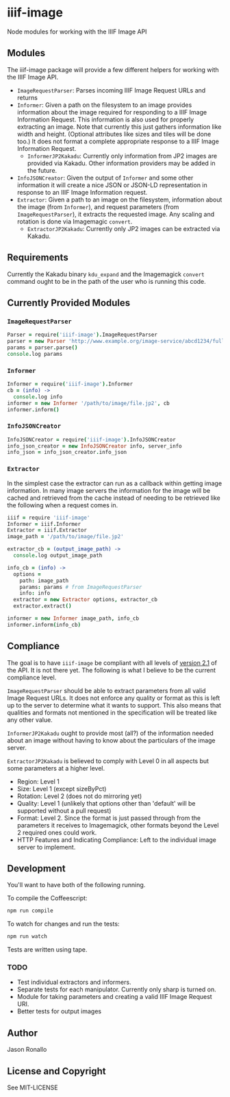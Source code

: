 # iiif-image

Node modules for working with the IIIF Image API

## Modules

The iiif-image package will provide a few different helpers for working with the IIIF Image API.

- `ImageRequestParser`: Parses incoming IIIF Image Request URLs and returns
- `Informer`: Given a path on the filesystem to an image provides information about the image required for responding to a IIIF Image Information Request. This information is also used for properly extracting an image. Note that currently this just gathers information like width and height. (Optional attributes like sizes and tiles will be done too.) It does not format a complete appropriate response to a IIIF Image Information Request.
  - `InformerJP2Kakadu`: Currently only information from JP2 images are provided via Kakadu. Other information providers may be added in the future.
- `InfoJSONCreator`: Given the output of `Informer` and some other information it will create a nice JSON or JSON-LD representation in response to an IIIF Image Information request.
- `Extractor`: Given a path to an image on the filesystem, information about the image (from `Informer`), and request parameters (from `ImageRequestParser`), it extracts the requested image. Any scaling and rotation is done via Imagemagic `convert`.
  - `ExtractorJP2Kakadu`: Currently only JP2 images can be extracted via Kakadu.

## Requirements

Currently the Kakadu binary `kdu_expand` and the Imagemagick `convert` command ought to be in the path of the user who is running this code.

## Currently Provided Modules

### `ImageRequestParser`

```coffee
Parser = require('iiif-image').ImageRequestParser
parser = new Parser 'http://www.example.org/image-service/abcd1234/full/full/0/default.jpg'
params = parser.parse()
console.log params
```

### `Informer`

```coffee
Informer = require('iiif-image').Informer
cb = (info) ->
  console.log info
informer = new Informer '/path/to/image/file.jp2', cb
informer.inform()
```

### `InfoJSONCreator`

```coffee
InfoJSONCreator = require('iiif-image').InfoJSONCreator
info_json_creator = new InfoJSONCreator info, server_info
info_json = info_json_creator.info_json
```

### `Extractor`

In the simplest case the extractor can run as a callback within getting image information. In many image servers the information for the image will be cached and retrieved from the cache instead of needing to be retrieved like the following when a request comes in.

```coffee
iiif = require 'iiif-image'
Informer = iiif.Informer
Extractor = iiif.Extractor
image_path = '/path/to/image/file.jp2'

extractor_cb = (output_image_path) ->
  console.log output_image_path

info_cb = (info) ->
  options =
    path: image_path
    params: params # from ImageRequestParser
    info: info
  extractor = new Extractor options, extractor_cb
  extractor.extract()

informer = new Informer image_path, info_cb
informer.inform(info_cb)  
```

## Compliance

The goal is to have `iiif-image` be compliant with all levels of [version 2.1](http://iiif.io/api/image/2.1/compliance/) of the API. It is not there yet. The following is what I believe to be the current compliance level.

`ImageRequestParser` should be able to extract parameters from all valid Image Request URLs. It does not enforce any quality or format as this is left up to the server to determine what it wants to support. This also means that qualities and formats not mentioned in the specification will be treated like any other value.

`InformerJP2Kakadu` ought to provide most (all?) of the information needed about an image without having to know about the particulars of the image server.

`ExtractorJP2Kakadu` is believed to comply with Level 0 in all aspects but some parameters at a higher level.

- Region: Level 1
- Size: Level 1 (except sizeByPct)
- Rotation: Level 2 (does not do mirroring yet)
- Quality: Level 1 (unlikely that options other than 'default' will be supported without a pull request)
- Format: Level 2. Since the format is just passed through from the parameters it receives to Imagemagick, other formats beyond the Level 2 required ones could work.
- HTTP Features and Indicating Compliance: Left to the individual image server to implement.

## Development

You'll want to have both of the following running.

To compile the Coffeescript:

```sh
npm run compile
```

To watch for changes and run the tests:

```sh
npm run watch
```

Tests are written using tape.

### TODO
- Test individual extractors and informers.
- Separate tests for each manipulator. Currently only sharp is turned on.
- Module for taking parameters and creating a valid IIIF Image Request URI.
- Better tests for output images

## Author

Jason Ronallo

## License and Copyright

See MIT-LICENSE
